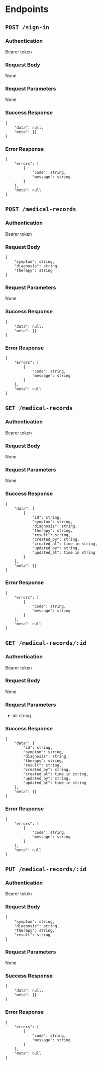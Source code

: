 # Endpoints

## `POST /sign-in`

### Authentication

Bearer token

### Request Body

None

### Request Parameters

None

### Success Response

```
{
    "data": null,
    "meta": {}
}
```

### Error Response

```
{
    "errors": [
        {
            "code": string,
            "message": string
        }
    ],
    "meta": null
}
```

## `POST /medical-records`

### Authentication

Bearer token

### Request Body

```
{
    "symptom": string,
    "diagnosis": string,
    "therapy": string
}
```

### Request Parameters

None

### Success Response

```
{
    "data": null,
    "meta": {}
}
```

### Error Response

```
{
    "errors": [
        {
            "code": string,
            "message": string
        }
    ],
    "meta": null
}
```

## `GET /medical-records`

### Authentication

Bearer token

### Request Body

None

### Request Parameters

None

### Success Response

```
{
    "data": [
        {
            "id": string,
            "symptom": string,
            "diagnosis": string,
            "therapy": string,
            "result": string,
            "created_by": string,
            "created_at": time in string,
            "updated_by": string,
            "updated_at": time in string
        }
    ],
    "meta": {}
}
```

### Error Response

```
{
    "errors": [
        {
            "code": string,
            "message": string
        }
    ],
    "meta": null
}
```

## `GET /medical-records/:id`

### Authentication

Bearer token

### Request Body

None

### Request Parameters

- id: string

### Success Response

```
{
    "data": {
        "id": string,
        "symptom": string,
        "diagnosis": string,
        "therapy": string,
        "result": string,
        "created_by": string,
        "created_at": time in string,
        "updated_by": string,
        "updated_at": time in string
    },
    "meta": {}
}
```

### Error Response

```
{
    "errors": [
        {
            "code": string,
            "message": string
        }
    ],
    "meta": null
}
```

## `PUT /medical-records/:id`

### Authentication

Bearer token

### Request Body

```
{
    "symptom": string,
    "diagnosis": string,
    "therapy": string,
    "result": string
}
```

### Request Parameters

None

### Success Response

```
{
    "data": null,
    "meta": {}
}
```

### Error Response

```
{
    "errors": [
        {
            "code": string,
            "message": string
        }
    ],
    "meta": null
}
```